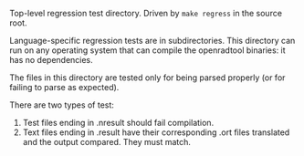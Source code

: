Top-level regression test directory.  Driven by `make regress` in the source
root.

Language-specific regression tests are in subdirectories.  This directory can
run on any operating system that can compile the openradtool binaries: it has
no dependencies.

The files in this directory are tested only for being parsed properly
(or for failing to parse as expected).

There are two types of test:

1. Test files ending in .nresult should fail compilation.
2. Text files ending in .result have their corresponding .ort files
   translated and the output compared.  They must match.
